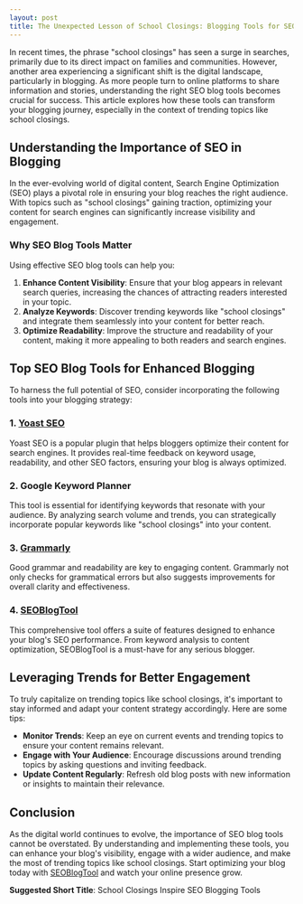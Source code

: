 ```yaml
---
layout: post
title: The Unexpected Lesson of School Closings: Blogging Tools for SEO Success
---
```



In recent times, the phrase "school closings" has seen a surge in searches, primarily due to its direct impact on families and communities. However, another area experiencing a significant shift is the digital landscape, particularly in blogging. As more people turn to online platforms to share information and stories, understanding the right SEO blog tools becomes crucial for success. This article explores how these tools can transform your blogging journey, especially in the context of trending topics like school closings.

## Understanding the Importance of SEO in Blogging

In the ever-evolving world of digital content, Search Engine Optimization (SEO) plays a pivotal role in ensuring your blog reaches the right audience. With topics such as "school closings" gaining traction, optimizing your content for search engines can significantly increase visibility and engagement.

### Why SEO Blog Tools Matter

Using effective SEO blog tools can help you:

1. **Enhance Content Visibility**: Ensure that your blog appears in relevant search queries, increasing the chances of attracting readers interested in your topic.
2. **Analyze Keywords**: Discover trending keywords like "school closings" and integrate them seamlessly into your content for better reach.
3. **Optimize Readability**: Improve the structure and readability of your content, making it more appealing to both readers and search engines.

## Top SEO Blog Tools for Enhanced Blogging

To harness the full potential of SEO, consider incorporating the following tools into your blogging strategy:

### 1. [Yoast SEO](https://yoast.com)

Yoast SEO is a popular plugin that helps bloggers optimize their content for search engines. It provides real-time feedback on keyword usage, readability, and other SEO factors, ensuring your blog is always optimized.

### 2. Google Keyword Planner

This tool is essential for identifying keywords that resonate with your audience. By analyzing search volume and trends, you can strategically incorporate popular keywords like "school closings" into your content.

### 3. [Grammarly](https://grammarly.com)

Good grammar and readability are key to engaging content. Grammarly not only checks for grammatical errors but also suggests improvements for overall clarity and effectiveness.

### 4. [SEOBlogTool](https://seoblogtool.com/)

This comprehensive tool offers a suite of features designed to enhance your blog's SEO performance. From keyword analysis to content optimization, SEOBlogTool is a must-have for any serious blogger.

## Leveraging Trends for Better Engagement

To truly capitalize on trending topics like school closings, it's important to stay informed and adapt your content strategy accordingly. Here are some tips:

- **Monitor Trends**: Keep an eye on current events and trending topics to ensure your content remains relevant.
- **Engage with Your Audience**: Encourage discussions around trending topics by asking questions and inviting feedback.
- **Update Content Regularly**: Refresh old blog posts with new information or insights to maintain their relevance.

## Conclusion

As the digital world continues to evolve, the importance of SEO blog tools cannot be overstated. By understanding and implementing these tools, you can enhance your blog's visibility, engage with a wider audience, and make the most of trending topics like school closings. Start optimizing your blog today with [SEOBlogTool](https://seoblogtool.com/) and watch your online presence grow.

**Suggested Short Title**: School Closings Inspire SEO Blogging Tools